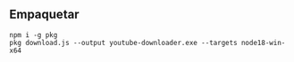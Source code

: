 ## Empaquetar

```
npm i -g pkg
pkg download.js --output youtube-downloader.exe --targets node18-win-x64
```
